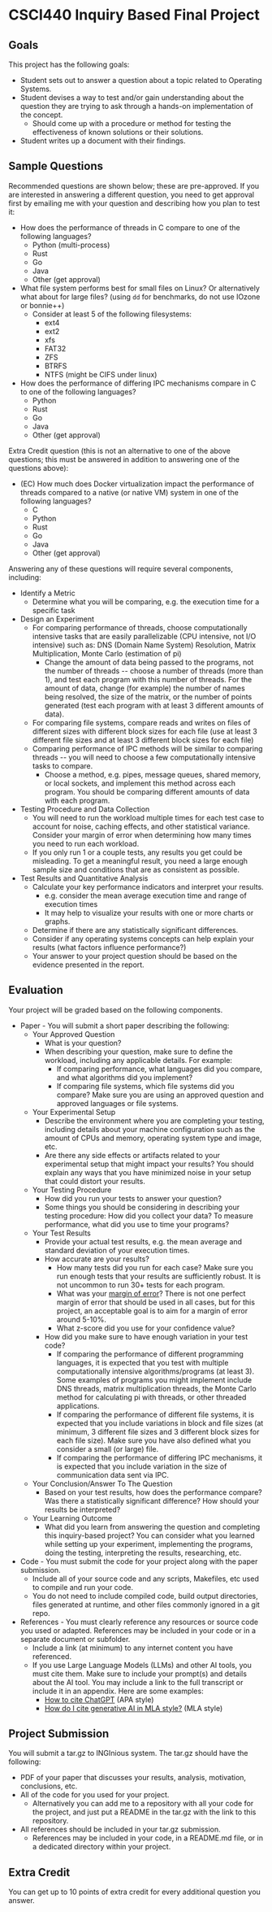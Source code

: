 # CSCI440 Inquiry Based Final Project

## Goals
This project has the following goals:

* Student sets out to answer a question about a topic related to Operating Systems. 
* Student devises a way to test and/or gain understanding about the question they are trying to ask through a hands-on implementation of the concept.
	* Should come up with a procedure or method for testing the effectiveness of known solutions or their solutions.
* Student writes up a document with their findings.


## Sample Questions
Recommended questions are shown below; these are pre-approved. If you are interested in answering a different question, you need to get approval first by emailing me with your question and describing how you plan to test it:

* How does the performance of threads in C compare to one of the following languages?
	* Python (multi-process)
	* Rust
	* Go
	* Java
	* Other (get approval)
* What file system performs best for small files on Linux? Or alternatively what about for large files? (using `dd` for benchmarks, do not use IOzone or bonnie++) 
	* Consider at least 5 of the following filesystems:
		* ext4
		* ext2
		* xfs
		* FAT32
		* ZFS
		* BTRFS
		* NTFS (might be CIFS under linux)
* How does the performance of differing IPC mechanisms compare in C to one of the following languages?
	* Python
	* Rust
	* Go
	* Java
	* Other (get approval)


Extra Credit question (this is not an alternative to one of the above questions; this must be answered in addition to answering one of the questions above): 
* (EC) How much does Docker virtualization impact the performance of threads compared to a native (or native VM) system in one of the following languages?
	* C
	* Python
	* Rust
	* Go
	* Java
	* Other (get approval)


Answering any of these questions will require several components, including:

* Identify a Metric
	* Determine what you will be comparing, e.g. the execution time for a specific task
* Design an Experiment
	* For comparing performance of threads, choose computationally intensive tasks that are easily parallelizable (CPU intensive, not I/O intensive) such as: DNS (Domain Name System) Resolution, Matrix Multiplication, Monte Carlo (estimation of pi)
 		* Change the amount of data being passed to the programs, not the number of threads -- choose a number of threads (more than 1), and test each program with this number of threads. For the amount of data, change (for example) the number of names being resolved, the size of the matrix, or the number of points generated (test each program with at least 3 different amounts of data).
 	* For comparing file systems, compare reads and writes on files of different sizes with different block sizes for each file (use at least 3 different file sizes and at least 3 different block sizes for each file)
 	* Comparing performance of IPC methods will be similar to comparing threads -- you will need to choose a few computationally intensive tasks to compare.
  		* Choose a method, e.g. pipes, message queues, shared memory, or local sockets, and implement this method across each program. You should be comparing different amounts of data with each program.
* Testing Procedure and Data Collection
	* You will need to run the workload multiple times for each test case to account for noise, caching effects, and other statistical variance. Consider your margin of error when determining how many times you need to run each workload.
 	* If you only run 1 or a couple tests, any results you get could be misleading. To get a meaningful result, you need a large enough sample size and conditions that are as consistent as possible. 
* Test Results and Quantitative Analysis
	* Calculate your key performance indicators and interpret your results.
 		* e.g. consider the mean average execution time and range of execution times
   		* It may help to visualize your results with one or more charts or graphs.  
 	* Determine if there are any statistically significant differences.
    * Consider if any operating systems concepts can help explain your results (what factors influence performance?)
    * Your answer to your project question should be based on the evidence presented in the report.

## Evaluation

Your project will be graded based on the following components.

* Paper - You will submit a short paper describing the following:
	* Your Approved Question
		* What is your question?
   		* When describing your question, make sure to define the workload, including any applicable details. For example:
     		* If comparing performance, what languages did you compare, and what algorithms did you implement?
       		* If comparing file systems, which file systems did you compare? Make sure you are using an approved question and approved languages or file systems.
	* Your Experimental Setup
		* Describe the environment where you are completing your testing, including details about your machine configuration such as the amount of CPUs and memory, operating system type and image, etc.
   		* Are there any side effects or artifacts related to your experimental setup that might impact your results? You should explain any ways that you have minimized noise in your setup that could distort your results.
	* Your Testing Procedure
  		* How did you run your tests to answer your question?
    	* Some things you should be considering in describing your testing procedure: How did you collect your data? To measure performance, what did you use to time your programs?
	* Your Test Results
		* Provide your actual test results, e.g. the mean average and standard deviation of your execution times.
   		* How accurate are your results? 
			* How many tests did you run for each case? Make sure you run enough tests that your results are sufficiently robust. It is not uncommon to run 30+ tests for each program.
   			* What was your [margin of error](https://en.wikipedia.org/wiki/Margin_of_error)? There is not one perfect margin of error that should be used in all cases, but for this project, an acceptable goal is to aim for a margin of error around 5-10%.
      		* What z-score did you use for your confidence value? 
		* How did you make sure to have enough variation in your test code? 
			* If comparing the performance of different programming languages, it is expected that you test with multiple computationally intensive algorithms/programs (at least 3). Some examples of programs you might implement include DNS threads, matrix multiplication threads, the Monte Carlo method for calculating pi with threads, or other threaded applications.
			* If comparing the performance of different file systems, it is expected that you include variations in block and file sizes (at minimum, 3 different file sizes and 3 different block sizes for each file size). Make sure you have also defined what you consider a small (or large) file.
			* If comparing the performance of differing IPC mechanisms, it is expected that you include variation in the size of communication data sent via IPC.
	* Your Conclusion/Answer To The Question
  		* Based on your test results, how does the performance compare? Was there a statistically significant difference? How should your results be interpreted?
	* Your Learning Outcome
  		* What did you learn from answering the question and completing this inquiry-based project? You can consider what you learned while setting up your experiment, implementing the programs, doing the testing, interpreting the results, researching, etc.
* Code - You must submit the code for your project along with the paper submission.
	* Include all of your source code and any scripts, Makefiles, etc used to compile and run your code.
 	* You do not need to include compiled code, build output directories, files generated at runtime, and other files commonly ignored in a git repo.
* References - You must clearly reference any resources or source code you used or adapted. References may be included in your code or in a separate document or subfolder.
	* Include a link (at minimum) to any internet content you have referenced.
	* If you use Large Language Models (LLMs) and other AI tools, you must cite them. Make sure to include your prompt(s) and details about the AI tool. You may include a link to the full transcript or include it in an appendix. Here are some examples:
 		* [How to cite ChatGPT](https://apastyle.apa.org/blog/how-to-cite-chatgpt) (APA style)
   		* [How do I cite generative AI in MLA style?](https://style.mla.org/citing-generative-ai/) (MLA style)

## Project Submission

You will submit a tar.gz to INGInious system. The tar.gz should have the following:

* PDF of your paper that discusses your results, analysis, motivation, conclusions, etc. 
* All of the code for you used for your project. 
	* Alternatively you can add me to a repository with all your code for the project, and just put a README in the tar.gz with the link to this repository.
 * All references should be included in your tar.gz submission.
 	* References may be included in your code, in a README.md file, or in a dedicated directory within your project.
 	
	
## Extra Credit

You can get up to 10 points of extra credit for every additional question you answer. 
